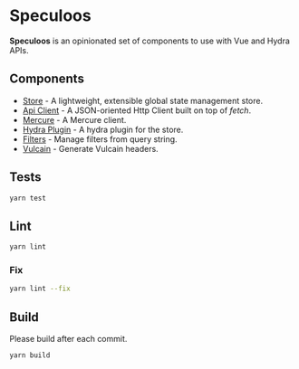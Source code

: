 # Speculoos

**Speculoos** is an opinionated set of components to use with Vue and Hydra APIs.

## Components

- [Store](src/store) - A lightweight, extensible global state management store.
- [Api Client](src/api-client) - A JSON-oriented Http Client built on top of _fetch_.
- [Mercure](src/mercure) - A Mercure client.
- [Hydra Plugin](src/hydra) - A hydra plugin for the store.
- [Filters](src/filters) - Manage filters from query string.
- [Vulcain](src/vulcain) - Generate Vulcain headers.

## Tests

```bash
yarn test
```

## Lint

```bash
yarn lint
```

### Fix

```bash
yarn lint --fix
```

## Build

Please build after each commit.

```bash
yarn build
```
